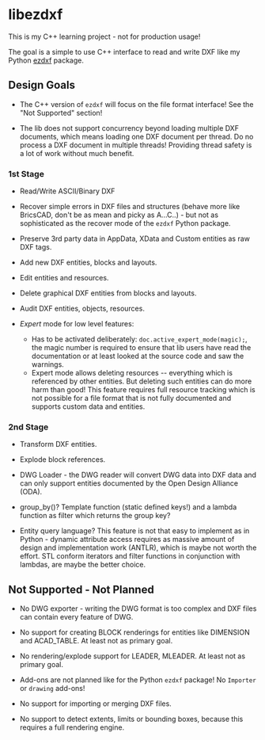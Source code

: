 # libezdxf

This is my C++ learning project - not for production usage!

The goal is a simple to use C++ interface to read and write DXF like my Python
[ezdxf](https://github.com/mozman/ezdxf) package.

## Design Goals

- The C++ version of `ezdxf` will focus on the file format interface!
  See the "Not Supported" section!

- The lib does not support concurrency beyond loading multiple DXF documents,
  which means loading one DXF document per thread. 
  Do no process a DXF document in multiple threads! 
  Providing thread safety is a lot of work without much benefit.

### 1st Stage

- Read/Write ASCII/Binary DXF

- Recover simple errors in DXF files and structures (behave more like BricsCAD, 
  don't be as mean and picky as A...C..) - but not as sophisticated as the 
  recover mode of the `ezdxf` Python package.
  
- Preserve 3rd party data in AppData, XData and Custom entities as raw DXF tags.
  
- Add new DXF entities, blocks and layouts.

- Edit entities and resources.

- Delete graphical DXF entities from blocks and layouts.

- Audit DXF entities, objects, resources.

- *Expert* mode for low level features:
  - Has to be activated deliberately: `doc.active_expert_mode(magic);`,
    the magic number is required to ensure that lib users have read the
    documentation or at least looked at the source code and saw the
    warnings.
  - Expert mode allows deleting resources -- everything which is referenced
    by other entities. But deleting such entities can do more harm than good!
    This feature requires full resource tracking which is not possible for
    a file format that is not fully documented and supports custom data
    and entities.

### 2nd Stage

- Transform DXF entities.

- Explode block references. 

- DWG Loader - the DWG reader will convert DWG data into DXF data and can only
  support entities documented by the Open Design Alliance (ODA).
  
- group_by()? Template function (static defined keys!) and a lambda function as 
  filter which returns the group key?
  
- Entity query language? This feature is not that easy to implement as in 
  Python - dynamic attribute access requires as massive amount of design and 
  implementation work (ANTLR), which is maybe not worth the effort. STL conform 
  iterators and filter functions in conjunction with lambdas, are maybe the 
  better choice.

## Not Supported - Not Planned

- No DWG exporter - writing the DWG format is too complex and DXF files can
  contain every feature of DWG.
  
- No support for creating BLOCK renderings for entities like DIMENSION and 
  ACAD_TABLE.
  At least not as primary goal.
  
- No rendering/explode support for LEADER, MLEADER.
  At least not as primary goal.
  
- Add-ons are not planned like for the Python `ezdxf` package! 
  No `Importer` or `drawing` add-ons!

- No support for importing or merging DXF files.

- No support to detect extents, limits or bounding boxes, because this 
  requires a full rendering engine.
  